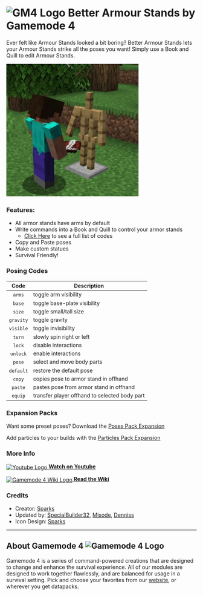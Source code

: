 # <img src="https://raw.githubusercontent.com/Gamemode4Dev/GM4_Datapacks/master/base/images/gm4_logo.png" alt="GM4 Logo" width="32" /> Better Armour Stands by Gamemode 4 <!--$pmc:delete-->

Ever felt like Armour Stands looked a bit boring? Better Armour Stands lets your Armour Stands strike all the poses you want! Simply use a Book and Quill to edit Armour Stands. <!--$pmc:headerSize-->

<img src="https://raw.githubusercontent.com/Gamemode4Dev/GM4_Datapacks/master/gm4_better_armour_stands/images/better_armour_stands.webp" alt="Better Armour Stands Example" width="350"/>  <!--$modrinth:replaceWithVideo--> <!--$pmc:delete-->

### Features:
- All armor stands have arms by default
- Write commands into a Book and Quill to control your armor stands
    - [Click Here](https://wiki.gm4.co/wiki/Better_Armour_Stands#Codes) to see a full list of codes
- Copy and Paste poses
- Make custom statues
- Survival Friendly!

### Posing Codes
<!--$pmc:startTable-->
|Code       |Description                                    |
| :---:     |-----------------------------------------------|
|`arms`     |toggle arm visibility                          |
|`base`     |toggle base-plate visibility                   |
|`size`     |toggle small/tall size                         |
|`gravity`  |toggle gravity                                 |
|`visible`  |toggle invisibility                            |
|`turn`     |slowly spin right or left                      |
|`lock`     |disable interactions                           |
|`unlock`   |enable interactions                            |
|`pose`     |select and move body parts                     |
|`default`  |restore the default pose                       |
|`copy`     |copies pose to armor stand in offhand          |
|`paste`    |pastes pose from armor stand in offhand        |
|`equip`    |transfer player offhand to selected body part  |
<!--$pmc:endTable-->

### Expansion Packs
Want some preset poses? Download the [Poses Pack Expansion](https://gm4.co/modules/poses-pack)<!--$dynamicLink:gm4_poses_pack-->

Add particles to your builds with the [Particles Pack Expansion](https://gm4.co/modules/particles-pack)<!--$dynamicLink:gm4_particles_pack-->

### More Info
[<img src="https://raw.githubusercontent.com/Gamemode4Dev/GM4_Datapacks/master/base/images/youtube_logo.png" alt="Youtube Logo" width="40" align="center"/> **Watch on Youtube**](https://www.youtube.com/watch?v=ZBqmGpAXqmw)

[<img src="https://raw.githubusercontent.com/Gamemode4Dev/GM4_Datapacks/master/base/images/gm4_wiki_logo.png" alt="Gamemode 4 Wiki Logo" width="40" align="center"/> **Read the Wiki**](https://wiki.gm4.co/wiki/Better_Armour_Stands)

### Credits
- Creator: [Sparks](https://twitter.com/SparksTheGamer)
- Updated by: [SpecialBuilder32](https://twitter.com/SpecialBuilder), [Misode](https://twitter.com/misode_), [Denniss](https://twitter.com/Dennis2p_)
- Icon Design: [Sparks](https://twitter.com/SparksTheGamer)

---
## About Gamemode 4 <img src="https://raw.githubusercontent.com/Gamemode4Dev/GM4_Datapacks/master/base/images/gm4_logo.png" alt="Gamemode 4 Logo" width="20"/>
Gamemode 4 is a series of command-powered creations that are designed to change and enhance the survival experience. All of our modules are designed to work together flawlessly, and are balanced for usage in a survival setting. Pick and choose your favorites from our [website](https://gm4.co), or wherever you get datapacks.